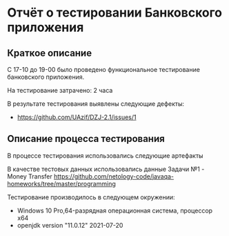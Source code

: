 # Отчёт о тестировании Банковского приложения
## Краткое описание

С 17-10 до 19-00 было проведено функциональное тестирование банковского приложения.

На тестирование затрачено: 2 часа

В результате тестирования выявлены следующие дефекты:
* https://github.com/UAzif/DZJ-2.1/issues/1

## Описание процесса тестирования

В процессе тестирования использовались следующие артефакты

В качестве тестовых данных использовались данные Задачи №1 - Money Transfer https://github.com/netology-code/javaqa-homeworks/tree/master/programming 


Тестирование производилось в следующем окружении:
* Windows 10 Pro,64-разрядная операционная система, процессор x64
* openjdk version "11.0.12" 2021-07-20
